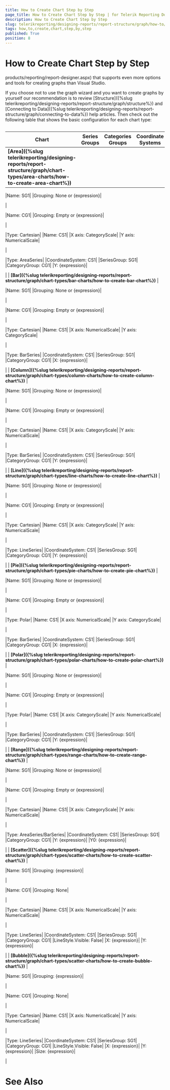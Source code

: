 ```yaml
---
title: How to Create Chart Step by Step
page_title: How to Create Chart Step by Step | for Telerik Reporting Documentation
description: How to Create Chart Step by Step
slug: telerikreporting/designing-reports/report-structure/graph/how-to/how-to-create-chart-step-by-step
tags: how,to,create,chart,step,by,step
published: True
position: 8
---
```


# How to Create Chart Step by Step

products/reporting/report-designer.aspx)
        that supports even more options and tools for creating graphs than Visual Studio. 
        

If you choose not to use the graph wizard and you want to create graphs by yourself our
        recommendation is to review [Structure]({%slug telerikreporting/designing-reports/report-structure/graph/structure%}) 
        and [Connecting to Data]({%slug telerikreporting/designing-reports/report-structure/graph/connecting-to-data%}) help articles.
        Then check out the following table that shows the basic configuration for each chart type:
      

## 


| Chart | Series Groups | Categories Groups | Coordinate Systems | Series |
| ------ | ------ | ------ | ------ | ------ |
| __[Area]({%slug telerikreporting/designing-reports/report-structure/graph/chart-types/area-charts/how-to-create-area-chart%})__ |



|Name: SG1|
|Grouping: None or {expression}|


|



|Name: CG1|
|Grouping: Empty or {expression}|


|



|Type: Cartesian|
|Name: CS1|
|X axis: CategoryScale|
|Y axis: NumericalScale|


|



|Type: AreaSeries|
|CoordinateSystem: CS1|
|SeriesGroup: SG1|
|CategoryGroup: CG1|
|Y: {expression}|


|
| __[Bar]({%slug telerikreporting/designing-reports/report-structure/graph/chart-types/bar-charts/how-to-create-bar-chart%})__ |



|Name: SG1|
|Grouping: None or {expression}|


|



|Name: CG1|
|Grouping: Empty or {expression}|


|



|Type: Cartesian|
|Name: CS1|
|X axis: NumericalScale|
|Y axis: CategoryScale|


|



|Type: BarSeries|
|CoordinateSystem: CS1|
|SeriesGroup: SG1|
|CategoryGroup: CG1|
|X: {expression}|


|
| __[Column]({%slug telerikreporting/designing-reports/report-structure/graph/chart-types/column-charts/how-to-create-column-chart%})__ |



|Name: SG1|
|Grouping: None or {expression}|


|



|Name: CG1|
|Grouping: Empty or {expression}|


|



|Type: Cartesian|
|Name: CS1|
|X axis: CategoryScale|
|Y axis: NumericalScale|


|



|Type: BarSeries|
|CoordinateSystem: CS1|
|SeriesGroup: SG1|
|CategoryGroup: CG1|
|Y: {expression}|


|
| __[Line]({%slug telerikreporting/designing-reports/report-structure/graph/chart-types/line-charts/how-to-create-line-chart%})__ |



|Name: SG1|
|Grouping: None or {expression}|


|



|Name: CG1|
|Grouping: Empty or {expression}|


|



|Type: Cartesian|
|Name: CS1|
|X axis: CategoryScale|
|Y axis: NumericalScale|


|



|Type: LineSeries|
|CoordinateSystem: CS1|
|SeriesGroup: SG1|
|CategoryGroup: CG1|
|Y: {expression}|


|
| __[Pie]({%slug telerikreporting/designing-reports/report-structure/graph/chart-types/pie-charts/how-to-create-pie-chart%})__ |



|Name: SG1|
|Grouping: None or {expression}|


|



|Name: CG1|
|Grouping: Empty or {expression}|


|



|Type: Polar|
|Name: CS1|
|X axis: NumericalScale|
|Y axis: CategoryScale|


|



|Type: BarSeries|
|CoordinateSystem: CS1|
|SeriesGroup: SG1|
|CategoryGroup: CG1|
|X: {expression}|


|
| __[Polar]({%slug telerikreporting/designing-reports/report-structure/graph/chart-types/polar-charts/how-to-create-polar-chart%})__ |



|Name: SG1|
|Grouping: None or {expression}|


|



|Name: CG1|
|Grouping: Empty or {expression}|


|



|Type: Polar|
|Name: CS1|
|X axis: CategoryScale|
|Y axis: NumericalScale|


|



|Type: BarSeries|
|CoordinateSystem: CS1|
|SeriesGroup: SG1|
|CategoryGroup: CG1|
|Y: {expression}|


|
| __[Range]({%slug telerikreporting/designing-reports/report-structure/graph/chart-types/range-charts/how-to-create-range-chart%})__ |



|Name: SG1|
|Grouping: None or {expression}|


|



|Name: CG1|
|Grouping: Empty or {expression}|


|



|Type: Cartesian|
|Name: CS1|
|X axis: CategoryScale|
|Y axis: NumericalScale|


|



|Type: AreaSeries/BarSeries|
|CoordinateSystem: CS1|
|SeriesGroup: SG1|
|CategoryGroup: CG1|
|Y: {expression}|
|Y0: {expression}|


|
| __[Scatter]({%slug telerikreporting/designing-reports/report-structure/graph/chart-types/scatter-charts/how-to-create-scatter-chart%})__ |



|Name: SG1|
|Grouping: {expression}|


|



|Name: CG1|
|Grouping: None|


|



|Type: Cartesian|
|Name: CS1|
|X axis: NumericalScale|
|Y axis: NumericalScale|


|



|Type: LineSeries|
|CoordinateSystem: CS1|
|SeriesGroup: SG1|
|CategoryGroup: CG1|
|LineStyle.Visible: False|
|X: {expression}|
|Y: {expression}|


|
| __[Bubble]({%slug telerikreporting/designing-reports/report-structure/graph/chart-types/scatter-charts/how-to-create-bubble-chart%})__ |



|Name: SG1|
|Grouping: {expression}|


|



|Name: CG1|
|Grouping: None|


|



|Type: Cartesian|
|Name: CS1|
|X axis: NumericalScale|
|Y axis: NumericalScale|


|



|Type: LineSeries|
|CoordinateSystem: CS1|
|SeriesGroup: SG1|
|CategoryGroup: CG1|
|LineStyle.Visible: False|
|X: {expression}|
|Y: {expression}|
|Size: {expression}|


|




# See Also

